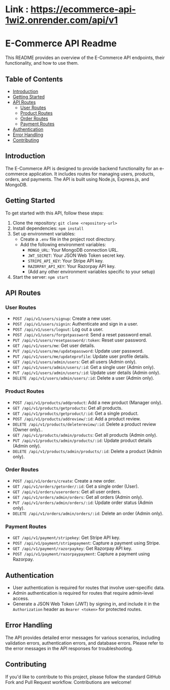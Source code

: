 # Link : https://ecommerce-api-1wi2.onrender.com/api/v1

# E-Commerce API Readme

This README provides an overview of the E-Commerce API endpoints, their functionality, and how to use them.

## Table of Contents

- [Introduction](#introduction)
- [Getting Started](#getting-started)
- [API Routes](#api-routes)
  - [User Routes](#user-routes)
  - [Product Routes](#product-routes)
  - [Order Routes](#order-routes)
  - [Payment Routes](#payment-routes)
- [Authentication](#authentication)
- [Error Handling](#error-handling)
- [Contributing](#contributing)

## Introduction

The E-Commerce API is designed to provide backend functionality for an e-commerce application. It includes routes for managing users, products, orders, and payments. The API is built using Node.js, Express.js, and MongoDB.

## Getting Started

To get started with this API, follow these steps:

1. Clone the repository: `git clone <repository-url>`
2. Install dependencies: `npm install`
3. Set up environment variables:
   - Create a `.env` file in the project root directory.
   - Add the following environment variables:
     - `MONGO_URL`: Your MongoDB connection URL.
     - `JWT_SECRET`: Your JSON Web Token secret key.
     - `STRIPE_API_KEY`: Your Stripe API key.
     - `RAZORPAY_API_KEY`: Your Razorpay API key.
     - (Add any other environment variables specific to your setup)
4. Start the server: `npm start`

## API Routes

### User Routes

- `POST /api/v1/users/signup`: Create a new user.
- `POST /api/v1/users/signin`: Authenticate and sign in a user.
- `POST /api/v1/users/logout`: Log out a user.
- `POST /api/v1/users/forgotpassword`: Send a reset password email.
- `PUT /api/v1/users/resetpassword/:token`: Reset user password.
- `GET /api/v1/users/me`: Get user details.
- `PUT /api/v1/users/me/updatepassword`: Update user password.
- `PUT /api/v1/users/me/updateprofile`: Update user profile details.
- `GET /api/v1/users/admin/users`: Get all users (Admin only).
- `GET /api/v1/users/admin/users/:id`: Get a single user (Admin only).
- `PUT /api/v1/users/admin/users/:id`: Update user details (Admin only).
- `DELETE /api/v1/users/admin/users/:id`: Delete a user (Admin only).

### Product Routes

- `POST /api/v1/products/addproduct`: Add a new product (Manager only).
- `GET /api/v1/products/getproducts`: Get all products.
- `GET /api/v1/products/getproduct/:id`: Get a single product.
- `POST /api/v1/products/addreview/:id`: Add a product review.
- `DELETE /api/v1/products/deletereview/:id`: Delete a product review (Owner only)..
- `GET /api/v1/products/admin/products`: Get all products (Admin only).
- `PUT /api/v1/products/admin/products/:id`: Update product details (Admin only).
- `DELETE /api/v1/products/admin/products/:id`: Delete a product (Admin only).

### Order Routes

- `POST /api/v1/orders/create`: Create a new order.
- `GET /api/v1/orders/getorder/:id`: Get a single order (User).
- `GET /api/v1/orders/userorders`: Get all user orders.
- `GET /api/v1/orders/admin/orders`: Get all orders (Admin only).
- `PUT /api/v1/orders/admin/orders/:id`: Update order status (Admin only).
- `DELETE /api/v1/orders/admin/orders/:id`: Delete an order (Admin only).

### Payment Routes

- `GET /api/v1/payment/stripekey`: Get Stripe API key.
- `POST /api/v1/payment/stripepayment`: Capture a payment using Stripe.
- `GET /api/v1/payment/razorpaykey`: Get Razorpay API key.
- `POST /api/v1/payment/razorpaypayment`: Capture a payment using Razorpay.

## Authentication

- User authentication is required for routes that involve user-specific data.
- Admin authentication is required for routes that require admin-level access.
- Generate a JSON Web Token (JWT) by signing in, and include it in the `Authorization` header as `Bearer <token>` for protected routes.

## Error Handling

The API provides detailed error messages for various scenarios, including validation errors, authentication errors, and database errors. Please refer to the error messages in the API responses for troubleshooting.

## Contributing

If you'd like to contribute to this project, please follow the standard GitHub Fork and Pull Request workflow. Contributions are welcome!
